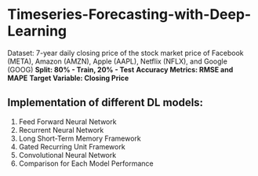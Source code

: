 # Timeseries-Forecasting-with-Deep-Learning
Dataset: 7-year daily closing price of the stock market price of Facebook (META), Amazon (AMZN), Apple (AAPL), Netflix (NFLX), and Google (GOOG)
**Split: 80% - Train, 20% - Test**
**Accuracy Metrics: RMSE and MAPE**
**Target Variable: Closing Price**
## Implementation of different DL models:
1. Feed Forward Neural Network
2. Recurrent Neural Network
3. Long Short-Term Memory Framework
4. Gated Recurring Unit Framework
5. Convolutional Neural Network
6. Comparison for Each Model Performance
